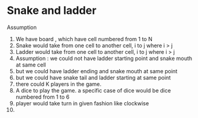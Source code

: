 # Snake and ladder

Assumption

1. We have board , which have cell numbered from 1 to N
2. Snake would take from one cell to another cell, i to j where i > j
3. Ladder would take from one cell to another cell, i to j where i > j
4. Assumption : we could not have ladder starting point and snake mouth at same cell
5. but we could have ladder ending and snake mouth at same point
6. but we could have snake tail and ladder starting at same point
7. there could K players in the game.
8. A dice to play the game. a specific case of dice would be dice numbered from 1 to 6
9. player would take turn in given fashion like clockwise
10.

